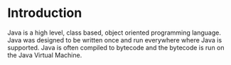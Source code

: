 # Introduction

Java is a high level, class based, object oriented programming language. Java was designed to be written once and run everywhere where Java is supported. Java is often compiled to bytecode and the bytecode is run on the Java Virtual Machine.